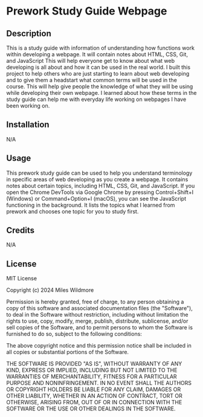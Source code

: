# Prework Study Guide Webpage

## Description

This is a study guide with information of understanding how functions work within developing a webpage. It will contain notes about HTML, CSS, Git, and JavaScript
This will help everyone get to know about what web developing is all about and how it can be used in the real world.
I built this project to help others who are just starting to learn about web developing and to give them a headstart what common terms will be used in the course.
This will help give people the knowledge of what they will be using while developing their own webpage.
I learned about how these terms in the study guide can help me with everyday life working on webpages I have been working on.

## Installation

N/A

## Usage

This prework study guide can be used to help you understand terminology in specific areas of web developing as you create a webpage. It contains notes about certain topics, including HTML, CSS, Git, and JavaScript. If you open the Chrome DevTools via Google Chrome by pressing Control+Shift+I (Windows) or Command+Option+I (macOS), you can see the JavaScript functioning in the background. It lists the topics what I learned from prework and chooses one topic for you to study first.



## Credits

N/A

## License

MIT License

Copyright (c) 2024 Miles Wildmore

Permission is hereby granted, free of charge, to any person obtaining a copy
of this software and associated documentation files (the "Software"), to deal
in the Software without restriction, including without limitation the rights
to use, copy, modify, merge, publish, distribute, sublicense, and/or sell
copies of the Software, and to permit persons to whom the Software is
furnished to do so, subject to the following conditions:

The above copyright notice and this permission notice shall be included in all
copies or substantial portions of the Software.

THE SOFTWARE IS PROVIDED "AS IS", WITHOUT WARRANTY OF ANY KIND, EXPRESS OR
IMPLIED, INCLUDING BUT NOT LIMITED TO THE WARRANTIES OF MERCHANTABILITY,
FITNESS FOR A PARTICULAR PURPOSE AND NONINFRINGEMENT. IN NO EVENT SHALL THE
AUTHORS OR COPYRIGHT HOLDERS BE LIABLE FOR ANY CLAIM, DAMAGES OR OTHER
LIABILITY, WHETHER IN AN ACTION OF CONTRACT, TORT OR OTHERWISE, ARISING FROM,
OUT OF OR IN CONNECTION WITH THE SOFTWARE OR THE USE OR OTHER DEALINGS IN THE
SOFTWARE.

